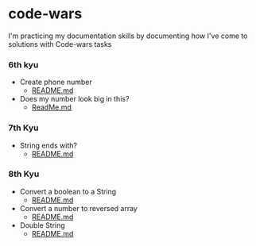 # code-wars

I'm practicing my documentation skills by documenting how I've come to solutions with Code-wars tasks

### 6th kyu

- Create phone number
  - [README.md](./6th-kyu/create_phone_number/README.md)
- Does my number look big in this?
  - [ReadMe.md](/6th-kyu/Does_My_Number/README.md)

### 7th Kyu

- String ends with?
  - [README.md](./7th-kyu/String_ends_with/README.md)

### 8th Kyu

- Convert a boolean to a String
  - [README.md](./8th-kyu/Convert_a_Boolean_to_a_String/README.md)
- Convert a number to reversed array
  - [README.md](./8th-kyu/Convert_number_to_reversed_array_of_digits/README.md)
- Double String
  - [README.md](./8th-kyu/Double_String/README.md)
